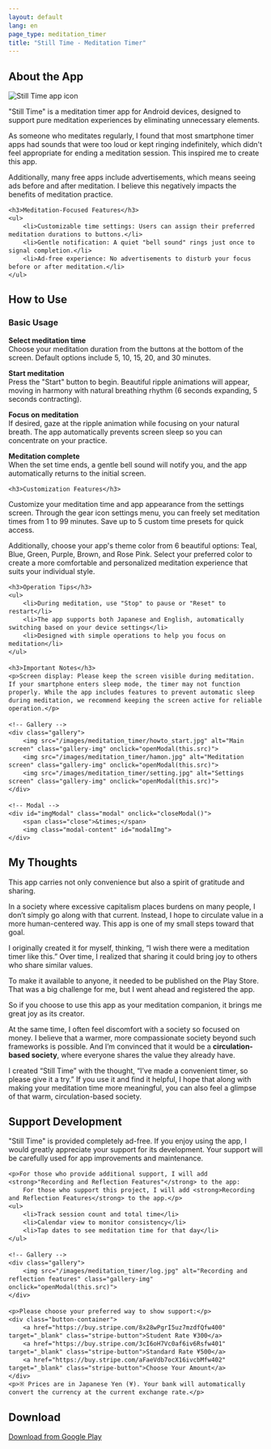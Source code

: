 ```yaml
---
layout: default
lang: en
page_type: meditation_timer
title: "Still Time - Meditation Timer"
---
```


<!-- About the App -->
<section id="about">
    <h2>About the App</h2>
    <img src="/images/meditation_timer/meditation_timer_icon.png" alt="Still Time app icon" class="app-icon">
    <p>"Still Time" is a meditation timer app for Android devices, designed to support pure meditation experiences by eliminating unnecessary elements.</p>
    <p>As someone who meditates regularly, I found that most smartphone timer apps had sounds that were too loud or kept ringing indefinitely, which didn't feel appropriate for ending a meditation session. This inspired me to create this app.</p>
    <p>Additionally, many free apps include advertisements, which means seeing ads before and after meditation. I believe this negatively impacts the benefits of meditation practice.</p>

    <h3>Meditation-Focused Features</h3>
    <ul>
        <li>Customizable time settings: Users can assign their preferred meditation durations to buttons.</li>
        <li>Gentle notification: A quiet "bell sound" rings just once to signal completion.</li>
        <li>Ad-free experience: No advertisements to disturb your focus before or after meditation.</li>
    </ul>
</section>

<!-- How to Use -->
<section id="how-to-use">
    <h2>How to Use</h2>
    <h3>Basic Usage</h3>
    <p><strong>Select meditation time</strong><br>Choose your meditation duration from the buttons at the bottom of the screen. Default options include 5, 10, 15, 20, and 30 minutes.</p>
    <p><strong>Start meditation</strong><br>Press the "Start" button to begin. Beautiful ripple animations will appear, moving in harmony with natural breathing rhythm (6 seconds expanding, 5 seconds contracting).</p>
    <p><strong>Focus on meditation</strong><br>If desired, gaze at the ripple animation while focusing on your natural breath. The app automatically prevents screen sleep so you can concentrate on your practice.</p>
    <p><strong>Meditation complete</strong><br>When the set time ends, a gentle bell sound will notify you, and the app automatically returns to the initial screen.</p>

    <h3>Customization Features</h3>
   <p>Customize your meditation time and app appearance from the settings screen. Through the gear icon settings menu, you can freely set meditation times from 1 to 99 minutes. Save up to 5 custom time presets for quick access.</p>
   <p>Additionally, choose your app's theme color from 6 beautiful options: Teal, Blue, Green, Purple, Brown, and Rose Pink. Select your preferred color to create a more comfortable and personalized meditation experience that suits your individual style.</p>
  
    <h3>Operation Tips</h3>
    <ul>
        <li>During meditation, use "Stop" to pause or "Reset" to restart</li>
        <li>The app supports both Japanese and English, automatically switching based on your device settings</li>
        <li>Designed with simple operations to help you focus on meditation</li>
    </ul>

    <h3>Important Notes</h3>
    <p>Screen display: Please keep the screen visible during meditation. If your smartphone enters sleep mode, the timer may not function properly. While the app includes features to prevent automatic sleep during meditation, we recommend keeping the screen active for reliable operation.</p>

    <!-- Gallery -->
    <div class="gallery">
        <img src="/images/meditation_timer/howto_start.jpg" alt="Main screen" class="gallery-img" onclick="openModal(this.src)">
        <img src="/images/meditation_timer/hamon.jpg" alt="Meditation screen" class="gallery-img" onclick="openModal(this.src)">
        <img src="/images/meditation_timer/setting.jpg" alt="Settings screen" class="gallery-img" onclick="openModal(this.src)">
    </div>

    <!-- Modal -->
    <div id="imgModal" class="modal" onclick="closeModal()">
        <span class="close">&times;</span>
        <img class="modal-content" id="modalImg">
    </div>
</section>

<!-- My Thoughts -->
<section id="my-thoughts">
    <h2>My Thoughts</h2>
    <p>This app carries not only convenience but also a spirit of gratitude and sharing.</p>

<p>In a society where excessive capitalism places burdens on many people, I don’t simply go along with that current. Instead, I hope to circulate value in a more human-centered way. This app is one of my small steps toward that goal.</p>

<p>I originally created it for myself, thinking, “I wish there were a meditation timer like this.” Over time, I realized that sharing it could bring joy to others who share similar values.</p>

<p>To make it available to anyone, it needed to be published on the Play Store. That was a big challenge for me, but I went ahead and registered the app.</p>

<p>So if you choose to use this app as your meditation companion, it brings me great joy as its creator.</p>

<p>At the same time, I often feel discomfort with a society so focused on money. I believe that a warmer, more compassionate society beyond such frameworks is possible. And I’m convinced that it would be a <strong>circulation-based society</strong>, where everyone shares the value they already have.</p>

<p>I created “Still Time” with the thought, “I’ve made a convenient timer, so please give it a try.” If you use it and find it helpful, I hope that along with making your meditation time more meaningful, you can also feel a glimpse of that warm, circulation-based society.</p>
</section>

<!-- Support Development -->
<section id="support">
    <h2>Support Development</h2>
    <p>"Still Time" is provided completely ad-free. If you enjoy using the app, I would greatly appreciate your support for its development. Your support will be carefully used for app improvements and maintenance.</p>

    <p>For those who provide additional support, I will add <strong>"Recording and Reflection Features"</strong> to the app:
        For those who support this project, I will add <strong>Recording and Reflection Features</strong> to the app.</p>
    <ul>
        <li>Track session count and total time</li>
        <li>Calendar view to monitor consistency</li>
        <li>Tap dates to see meditation time for that day</li>
    </ul>

    <!-- Gallery -->
    <div class="gallery">
        <img src="/images/meditation_timer/log.jpg" alt="Recording and reflection features" class="gallery-img" onclick="openModal(this.src)">
    </div>

    <p>Please choose your preferred way to show support:</p>
    <div class="button-container">
        <a href="https://buy.stripe.com/8x28wPgrI5uz7mzdfQfw400" target="_blank" class="stripe-button">Student Rate ¥300</a>
        <a href="https://buy.stripe.com/3cI6oH7Vc0af6iv6Rsfw401" target="_blank" class="stripe-button">Standard Rate ¥500</a>
        <a href="https://buy.stripe.com/aFaeVdb7ocX16ivcbMfw402" target="_blank" class="stripe-button">Choose Your Amount</a>
    </div>
    <p>※ Prices are in Japanese Yen (¥). Your bank will automatically convert the currency at the current exchange rate.</p>
</section>

<!-- Download -->
<section id="download">
    <h2>Download</h2>
    <a href="https://play.google.com/store/apps/details?id=com.kazuhisa.stilltime" class="detail-link">Download from Google Play</a>
</section>

<!-- Styles and Scripts -->
<style>
    .button-container {
        display: flex;
        gap: 10px;
        flex-wrap: wrap;
        margin-top: 10px;
    }
    .stripe-button {
        display: inline-block;
        padding: 10px 20px;
        background-color: #66b2b2;
        color: #fff;
        text-decoration: none;
        font-size: 1rem;
        border-radius: 25px;
        text-align: center;
        transition: background-color 0.2s ease, transform 0.2s ease;
    }
    .stripe-button:hover {
        background-color: #559999;
        transform: translateY(-2px);
    }

    .gallery {
        display: flex;
        gap: 10px;
        flex-wrap: wrap;
        margin-top: 10px;
    }
    .gallery-img {
        width: 100px;
        height: auto;
        cursor: pointer;
        border-radius: 8px;
        transition: transform 0.2s ease;
    }
    .gallery-img:hover {
        transform: scale(1.05);
    }
    .modal {
        display: none;
        position: fixed;
        z-index: 1000;
        padding-top: 60px;
        left: 0; top: 0;
        width: 100%; height: 100%;
        background-color: rgba(0,0,0,0.8);
    }
    .modal-content {
        margin: auto;
        display: block;
        max-width: 90%;
        max-height: 80%;
    }
    .close {
        position: absolute;
        top: 30px;
        right: 35px;
        color: #fff;
        font-size: 40px;
        font-weight: bold;
        cursor: pointer;
    }
</style>

<script>
    function openModal(src) {
        document.getElementById("imgModal").style.display = "block";
        document.getElementById("modalImg").src = src;
    }
    function closeModal() {
        document.getElementById("imgModal").style.display = "none";
    }
</script>